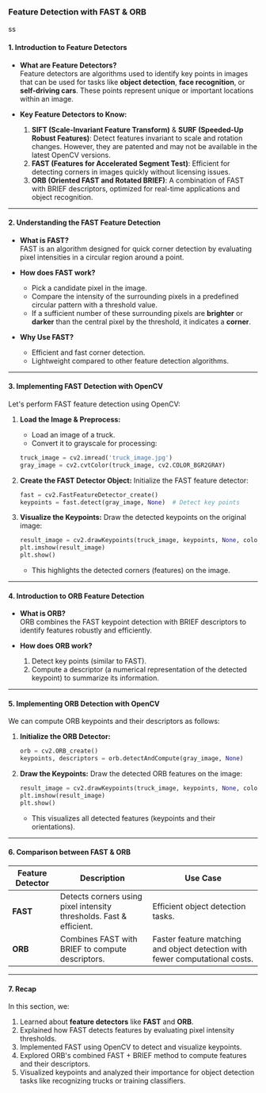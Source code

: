 ### **Feature Detection with FAST & ORB**
ss
#### **1. Introduction to Feature Detectors**

- **What are Feature Detectors?**  
  Feature detectors are algorithms used to identify key points in images that can be used for tasks like **object detection**, **face recognition**, or **self-driving cars**. These points represent unique or important locations within an image.

- **Key Feature Detectors to Know:**
  1. **SIFT (Scale-Invariant Feature Transform)** & **SURF (Speeded-Up Robust Features)**: Detect features invariant to scale and rotation changes. However, they are patented and may not be available in the latest OpenCV versions.
  2. **FAST (Features for Accelerated Segment Test)**: Efficient for detecting corners in images quickly without licensing issues.
  3. **ORB (Oriented FAST and Rotated BRIEF)**: A combination of FAST with BRIEF descriptors, optimized for real-time applications and object recognition.

---

#### **2. Understanding the FAST Feature Detection**

- **What is FAST?**  
  FAST is an algorithm designed for quick corner detection by evaluating pixel intensities in a circular region around a point.

- **How does FAST work?**  
  - Pick a candidate pixel in the image.
  - Compare the intensity of the surrounding pixels in a predefined circular pattern with a threshold value.
  - If a sufficient number of these surrounding pixels are **brighter** or **darker** than the central pixel by the threshold, it indicates a **corner**.

- **Why Use FAST?**  
  - Efficient and fast corner detection.
  - Lightweight compared to other feature detection algorithms.

---

#### **3. Implementing FAST Detection with OpenCV**

Let's perform FAST feature detection using OpenCV:

1. **Load the Image & Preprocess:**
   - Load an image of a truck.
   - Convert it to grayscale for processing:
   ```python
   truck_image = cv2.imread('truck_image.jpg')
   gray_image = cv2.cvtColor(truck_image, cv2.COLOR_BGR2GRAY)
   ```

2. **Create the FAST Detector Object:**
   Initialize the FAST feature detector:
   ```python
   fast = cv2.FastFeatureDetector_create()
   keypoints = fast.detect(gray_image, None)  # Detect key points
   ```

3. **Visualize the Keypoints:**
   Draw the detected keypoints on the original image:
   ```python
   result_image = cv2.drawKeypoints(truck_image, keypoints, None, color=(0,255,0))
   plt.imshow(result_image)
   plt.show()
   ```
   - This highlights the detected corners (features) on the image.

---

#### **4. Introduction to ORB Feature Detection**

- **What is ORB?**  
  ORB combines the FAST keypoint detection with BRIEF descriptors to identify features robustly and efficiently.

- **How does ORB work?**  
  1. Detect key points (similar to FAST).
  2. Compute a descriptor (a numerical representation of the detected keypoint) to summarize its information.

---

#### **5. Implementing ORB Detection with OpenCV**

We can compute ORB keypoints and their descriptors as follows:

1. **Initialize the ORB Detector:**
   ```python
   orb = cv2.ORB_create()
   keypoints, descriptors = orb.detectAndCompute(gray_image, None)
   ```

2. **Draw the Keypoints:**
   Draw the detected ORB features on the image:
   ```python
   result_image = cv2.drawKeypoints(truck_image, keypoints, None, color=(255, 0, 0))
   plt.imshow(result_image)
   plt.show()
   ```
   - This visualizes all detected features (keypoints and their orientations).

---

#### **6. Comparison between FAST & ORB**

| Feature Detector | Description                  | Use Case                                    |
|-------------------|------------------------------|---------------------------------------------|
| **FAST**          | Detects corners using pixel intensity thresholds. Fast & efficient. | Efficient object detection tasks. |
| **ORB**           | Combines FAST with BRIEF to compute descriptors. | Faster feature matching and object detection with fewer computational costs. |

---

#### **7. Recap**

In this section, we:  
1. Learned about **feature detectors** like **FAST** and **ORB**.  
2. Explained how FAST detects features by evaluating pixel intensity thresholds.  
3. Implemented FAST using OpenCV to detect and visualize keypoints.  
4. Explored ORB's combined FAST + BRIEF method to compute features and their descriptors.  
5. Visualized keypoints and analyzed their importance for object detection tasks like recognizing trucks or training classifiers.

